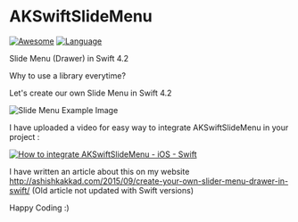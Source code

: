 # AKSwiftSlideMenu

[![Awesome](https://cdn.rawgit.com/sindresorhus/awesome/d7305f38d29fed78fa85652e3a63e154dd8e8829/media/badge.svg)](https://github.com/matteocrippa/awesome-swift) [![Language](https://img.shields.io/badge/Swift-4.2-orange.svg)](https://swift.org)

Slide Menu (Drawer) in Swift 4.2

Why to use a library everytime?

Let's create our own Slide Menu in Swift 4.2

![Slide Menu Example Image](https://cloud.githubusercontent.com/assets/6905345/10064748/8b39581e-6299-11e5-8829-d003e4069f30.png)

I have uploaded a video for easy way to integrate AKSwiftSlideMenu in your project : 

[![How to integrate AKSwiftSlideMenu - iOS - Swift](https://img.youtube.com/vi/UEOf-mVeEzU/0.jpg)](https://www.youtube.com/watch?v=UEOf-mVeEzU)

I have written an article about this on my website http://ashishkakkad.com/2015/09/create-your-own-slider-menu-drawer-in-swift/ (Old article not updated with Swift versions)

Happy Coding :)
